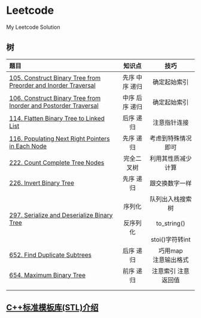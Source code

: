 # Leetcode
My Leetcode Solution


## 树

|  题目  |知识点|技巧|
|  :----  |:----:|:----:|
|[105. Construct Binary Tree from Preorder and Inorder Traversal](https://github.com/DuanYaQi/leetcode/blob/master/Tree/105%2BbuildTree.cpp) | 先序 中序 递归|确定起始索引|
|[106. Construct Binary Tree from Inorder and Postorder Traversal](https://github.com/DuanYaQi/leetcode/blob/master/Tree/106%2BbuildTree.cpp)   |中序 后序 递归 |确定起始索引|
|[114. Flatten Binary Tree to Linked List](https://github.com/DuanYaQi/leetcode/blob/master/Tree/114%2Bflatten.cpp)   | 后序 递归 |注意指针连接|
|[116. Populating Next Right Pointers in Each Node](https://github.com/DuanYaQi/leetcode/blob/master/Tree/116%2Bconnect.cpp)   | 先序 递归|考虑到特殊情况即可|
|[222. Count Complete Tree Nodes](https://github.com/DuanYaQi/leetcode/blob/master/Tree/222%2BcountNodes.cpp)   | 完全二叉树 | 利用其性质减少计算|
|[226. Invert Binary Tree](https://github.com/DuanYaQi/leetcode/blob/master/Tree/226%2BinvertTree.cpp)   | 先序 递归 | 跟交换数字一样|
|[297. Serialize and Deserialize Binary Tree](https://github.com/DuanYaQi/leetcode/blob/master/Tree/297%2Bserialize.cpp) | 序列化<br><br/>反序列化 |  队列出入栈搜索树 <br><br/>to_string()<br><br/>stoi()字符转int |
|[652. Find Duplicate Subtrees](https://github.com/DuanYaQi/leetcode/blob/master/Tree/652%2BfindDuplicateSubtrees.cpp) |后序 递归  | 巧用map<br></r>注意输出格式|
|[654. Maximum Binary Tree](https://github.com/DuanYaQi/leetcode/blob/master/Tree/654%2BconstructMaximumBinaryTree.cpp) |前序 递归  |注意索引 注意返回值|
|   |  ||
|   |  ||


## [C++标准模板库(STL)介绍](https://github.com/DuanYaQi/leetcode/blob/master/STL.md)
